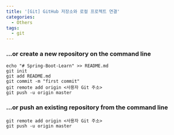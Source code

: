```yaml
---
title: '[Git] GitHub 저장소와 로컬 프로젝트 연결'
categories:
  - Others
tags:
  - git
---
```


### …or create a new repository on the command line

```shell
echo "# Spring-Boot-Learn" >> README.md
git init
git add README.md
git commit -m "first commit"
git remote add origin <사용자 Git 주소>
git push -u origin master
```

### …or push an existing repository from the command line

```shell
git remote add origin <사용자 Git 주소>
git push -u origin master
```
